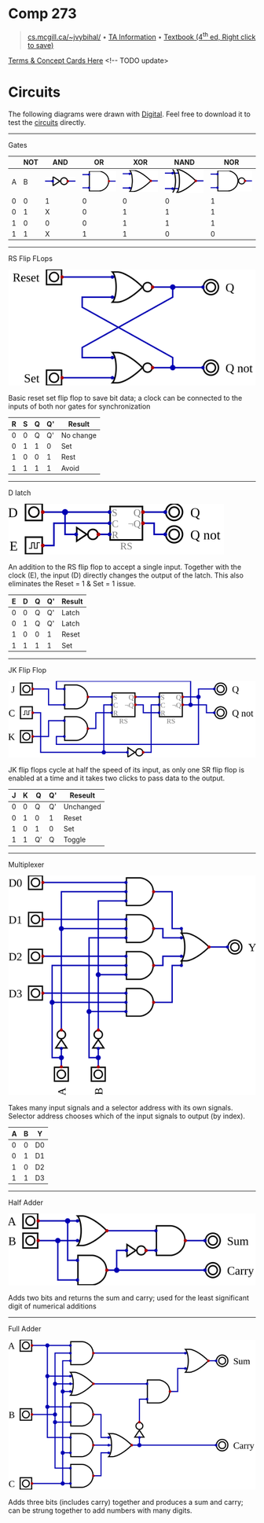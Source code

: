 # Comp 273

> [cs.mcgill.ca/~jvybihal/](http://cs.mcgill.ca/~jvybihal/) &bull; [TA Information](https://docs.google.com/spreadsheets/d/1mKpXd_7QHxUuO6tqi3UbeZmuEPN3Lk-W68MPcIN-gkQ/edit?usp=sharing) &bull; [Textbook (4<sup>th</sup> ed, Right click to save)](http://nsec.sjtu.edu.cn/data/MK.Computer.Organization.and.Design.4th.Edition.Oct.2011.pdf)

[Terms & Concept Cards Here](https://www.allanwang.ca/notes/mcgill/comp273/practice/) <!-- TODO update>

# Circuits

The following diagrams were drawn with [Digital](https://github.com/hneemann/Digital). Feel free to download it to test the [circuits](circuits) directly.

---

Gates

| | NOT | AND | OR | XOR | NAND | NOR |
---|---|---|---|---|---|---
A | B | ![invert](circuits/gates/invert.svg) | ![and](circuits/gates/and.svg) | ![or](circuits/gates/or.svg) | ![xor](circuits/gates/xor.svg) | ![nand](circuits/gates/nand.svg) | ![nor](circuits/gates/nor.svg)
0 | 0 | 1 | 0 | 0 | 0 | 1 | 1
0 | 1 | X | 0 | 1 | 1 | 1 | 0
1 | 0 | 0 | 0 | 1 | 1 | 1 | 0
1 | 1 | X | 1 | 1 | 0 | 0 | 0

---

RS Flip FLops

![rs flip flops](circuits/sr-flipflop.svg)

Basic reset set flip flop to save bit data; a clock can be connected to the inputs of both nor gates for synchronization

R | S | Q | Q' | Result
---|---|---|---|---
0 | 0 | Q | Q' | No change
0 | 1 | 1 | 0 | Set
1 | 0 | 0 | 1 | Rest
1 | 1 | 1 | 1 | Avoid

---

D latch

![d latch](circuits/d-latch.svg)

An addition to the RS flip flop to accept a single input. Together with the clock (E), the input (D) directly changes the output of the latch. This also eliminates the Reset = 1 & Set = 1 issue.

E | D | Q | Q' | Result
---|---|---|---|---
0 | 0 | Q | Q' | Latch
0 | 1 | Q | Q' | Latch
1 | 0 | 0 | 1 | Reset
1 | 1 | 1 | 1 | Set

---

JK Flip Flop

![jk flip flop](circuits/jk-flipflop.svg)

JK flip flops cycle at half the speed of its input, as only one SR flip flop is enabled at a time and it takes two clicks to pass data to the output.

J | K | Q | Q' | Reseult
---|---|---|---|---
0 | 0 | Q | Q' | Unchanged
0 | 1 | 0 | 1 | Reset
1 | 0 | 1 | 0 | Set
1 | 1 | Q' | Q | Toggle

---

Multiplexer

![multiplexer](circuits/multiplexer.svg)

Takes many input signals and a selector address with its own signals. Selector address chooses which of the input signals to output (by index).

A | B | Y
---|---|---
0 | 0 | D0
0 | 1 | D1
1 | 0 | D2
1 | 1 | D3

---

Half Adder

![half adder](circuits/halfadder.svg)

Adds two bits and returns the sum and carry; used for the least significant digit of numerical additions

---

Full Adder

![full adder](circuits/fulladder.svg)

Adds three bits (includes carry) together and produces a sum and carry; can be strung together to add numbers with many digits.

